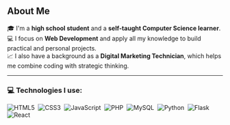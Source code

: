 ## About Me

🎓 I'm a **high school student** and a **self-taught Computer Science learner**.  
💻 I focus on **Web Development** and apply all my knowledge to build practical and personal projects.  
📈 I also have a background as a **Digital Marketing Technician**, which helps me combine coding with strategic thinking.

---

### 💻 Technologies I use:

![HTML5](https://img.shields.io/badge/HTML5-E34F26?logo=html5&logoColor=white&style=for-the-badge)&nbsp;
![CSS3](https://img.shields.io/badge/CSS3-1572B6?logo=css3&logoColor=white&style=for-the-badge)&nbsp;
![JavaScript](https://img.shields.io/badge/JavaScript-F7DF1E?logo=javascript&logoColor=black&style=for-the-badge)&nbsp;
![PHP](https://img.shields.io/badge/PHP-777BB4?logo=php&logoColor=white&style=for-the-badge)&nbsp;
![MySQL](https://img.shields.io/badge/MySQL-4479A1?logo=mysql&logoColor=white&style=for-the-badge)&nbsp;
![Python](https://img.shields.io/badge/Python-3776AB?logo=python&logoColor=white&style=for-the-badge)&nbsp;
![Flask](https://img.shields.io/badge/Flask-000000?logo=flask&logoColor=white&style=for-the-badge)&nbsp;
![React](https://img.shields.io/badge/React-61DAFB?logo=react&logoColor=black&style=for-the-badge)
